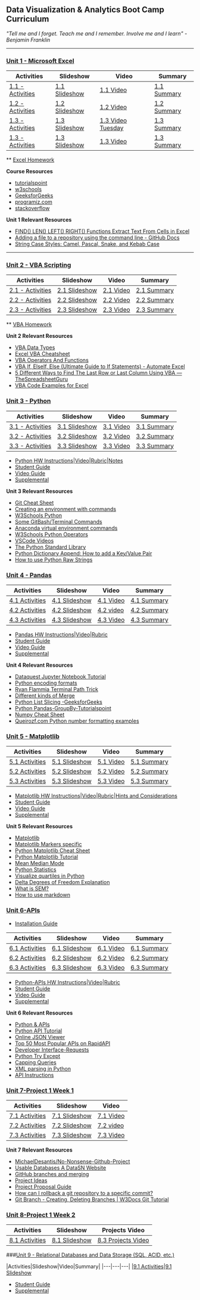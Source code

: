 ## Data Visualization & Analytics Boot Camp Curriculum

_"Tell me and I forget. Teach me and I remember. Involve me and I learn" - Benjamin Franklin_

- - -


### [Unit 1 - Microsoft Excel](01-Lesson-Plans/01-Excel)
|Activities|Slideshow|Video|Summary|
|---|---|---|---|
|[1.1 - Activities](01-Lesson-Plans/01-Excel/1)|[1.1 Slideshow](https://docs.google.com/presentation/d/1XiiZjZ6MS2VnLrlULftPjxx1JwMhMDEY8CI_OqQIW60/edit?usp=sharing)|[1.1 Video](https://zoom.us/rec/share/MCLKfD1r3YDU75bqdus-pEsty91pbmdkTzPwozXbyQyCszT-WlaIG3fnFvy3qc4a.p8aSznltcSLZ4tQv?startTime=1621980884000)|[1.1 Summary](https://drive.google.com/file/d/1PGxjl1guAlks9p0cTVz-yCG7M-PR1IaI/view?usp=sharing)
|[1.2 - Activities](01-Lesson-Plans/01-Excel/2/Activities)|[1.2 Slideshow](https://docs.google.com/presentation/d/1IxA5mxfRa4pnRGmbH9YJw_iten9JK1cbN_i6144S5Ds/edit#slide=id.g560846d15a_1_0)|[1.2 Video](https://zoom.us/rec/share/-titvQyzVALRPVUGpLc0U7VeXz5Z1ZTILYN-mHfXuR86JbnMqa6Wkk6k_KxKJ_Ik.oy3X1FbNLFBKGIRZ?startTime=1622151972000)|[1.2 Summary](https://drive.google.com/file/d/1i70DVupErUNkrwXYJMDo6TQQn69NPj0-/view?usp=sharing)
|[1.3 - Activities](01-Lesson-Plans/01-Excel/3)|[1.3 Slideshow](https://docs.google.com/presentation/d/1pJa1TZABU9A5sGXxak7XimvBMlzGin-TZ0EKKQDKVvk/edit#slide=id.g560846d15a_1_0)|[1.3 Video Tuesday](https://zoom.us/rec/share/Nz6ly32jW9Qq0xFYPGJ4pT9yg2hKA_kVCf7whvxwi-WypNPzMwiX9U2qawL6oLJy.dq56l7jBYDE-kjhF?startTime=1622583997000)|[1.3 Summary](https://drive.google.com/file/d/1HcCIdY_2kQ4QQ-jnwLqJcx3WqC_l0Wb5/view?usp=sharing)
|[1.3 - Activities](01-Lesson-Plans/01-Excel/3)|[1.3 Slideshow](https://docs.google.com/presentation/d/1pJa1TZABU9A5sGXxak7XimvBMlzGin-TZ0EKKQDKVvk/edit#slide=id.g560846d15a_1_0)|[1.3 Video](https://zoom.us/rec/play/nndh0u7tGzVkcIqRQdAMeWoFQrW6gUE_rdmx4zMcJ55w9Y7A_gRi9WKOBc0GTs3wlrIw3iK3t7C6cAXh.-HEv3Y1xSo09gYVW?startTime=1599600641000&_x_zm_rtaid=SoiS0mJBRJG5-FeueVy-ZA.1622739811038.05537012988c1142ee818a28de7cad82&_x_zm_rhtaid=930)|[1.3 Summary](https://drive.google.com/file/d/1HcCIdY_2kQ4QQ-jnwLqJcx3WqC_l0Wb5/view?usp=sharing)

** [Excel Homework](https://zoom.us/rec/share/0ZSfS62CaWullxpWZLAHxU51CWV0VvSoUvS64sMMoBpBd95BnIRIAd17l2yhVgkS.glaHhn3SADtM1ypu?startTime=1622598975000)

**Course Resources**
* [tutorialspoint](https://www.tutorialspoint.com/index.htm)
* [w3schools](https://www.w3schools.com/)
* [GeeksforGeeks](https://www.geeksforgeeks.org/)
* [programiz.com](https://www.programiz.com/)
* [stackoverflow](https://stackoverflow.com/)

**Unit 1 Relevant Resources**
* [FIND() LEN() LEFT() RIGHT() Functions Extract Text From Cells in Excel](https://www.youtube.com/watch?v=owi2asBN3oo)
* [Adding a file to a repository using the command line - GitHub Docs](https://docs.github.com/en/github/managing-files-in-a-repository/managing-files-using-the-command-line/adding-a-file-to-a-repository-using-the-command-line)
* [String Case Styles: Camel, Pascal, Snake, and Kebab Case](https://betterprogramming.pub/string-case-styles-camel-pascal-snake-and-kebab-case-981407998841)
- - -

### [Unit 2 - VBA Scripting](01-Lesson-Plans/02-VBA-Scripting)
|Activities|Slideshow|Video|Summary|
|---|---|---|---|
|[2.1 - Activities](01-Lesson-Plans/02-VBA-Scripting/1)|[2.1 Slideshow](https://docs.google.com/presentation/d/1Phs85XGpB1Zk9rnnpvoNJIuyRq5FERtqHplZLlBLDY4/edit#slide=id.g473a132ac1_0_7)|[2.1 Video](https://zoom.us/rec/share/2vpNsIu_uWaTYL4tczCeKDKbBp3i4rvkOPfCEb5ddD2YwLwxgCoxwbhT2k8gdQ.bz2rex3qRdijkRds?startTime=1622756799000)|[2.1 Summary](https://drive.google.com/file/d/1d7EzN2pzULBcNQOzyGR_WEGdScf9SBZH/view?usp=sharing)
|[2.2 - Activities](01-Lesson-Plans/02-VBA-Scripting/2)|[2.2 Slideshow](https://docs.google.com/presentation/d/1L-_yIwbWQTkFix_af4cWoKM6fV3-BkStu-GyVqON138/edit#slide=id.g473a132ac1_0_7)|[2.2 Video](https://zoom.us/rec/share/ACHsI-4O7MK4NzZG5zKNr9x66nXLqL6KZSmXMPVH96fYcS7Vt3dIkfT28nVSMVid.jG06CpgrEGK9vJ7n?startTime=1622898948000)|[2.2 Summary](https://drive.google.com/file/d/1bqbrdcTti2BB_EJRNcVyGnCj-e3hKoP2/view?usp=sharing)
|[2.3 - Activities](01-Lesson-Plans/02-VBA-Scripting/3)|[2.3 Slideshow](https://docs.google.com/presentation/d/1SU0xDLa1Cr790iIP_nZI42ypMjF2d1N7IgK-vu8lzI8/edit#slide=id.g473a132ac1_0_7)|[2.3 Video](https://zoom.us/rec/share/D83YvdWAFO-m2JxZ18q9AWVDI0HxAWxBbVRGkGp3gdV02rXH6aekKC4AUJg5rgkt.A-UG_oEBhvQxdOE-?startTime=1623188773000)|[2.3 Summary](https://drive.google.com/file/d/1I3j8bHJzNzxObY4pULrN4bonl7MBv7v9/view?usp=sharing)

** [VBA Homework](https://zoom.us/rec/share/D83YvdWAFO-m2JxZ18q9AWVDI0HxAWxBbVRGkGp3gdV02rXH6aekKC4AUJg5rgkt.A-UG_oEBhvQxdOE-?startTime=1623204139000)

**Unit 2 Relevant Resources**
* [VBA Data Types](https://docs.microsoft.com/en-us/office/vba/language/reference/user-interface-help/data-type-summary)
* [Excel VBA Cheatsheet](https://www.automateexcel.com/blockedfolder/AutomateExcel-VBA-Cheatsheet.pdf)
* [VBA Operators And Functions](https://www.excelfunctions.net/vba-operators-and-functions.html)
* [VBA If, ElseIf, Else (Ultimate Guide to If Statements) - Automate Excel](https://www.automateexcel.com/vba/else-if-statement)
* [5 Different Ways to Find The Last Row or Last Column Using VBA — TheSpreadsheetGuru](https://www.thespreadsheetguru.com/blog/2014/7/7/5-different-ways-to-find-the-last-row-or-last-column-using-vba)
* [VBA Code Examples for Excel](https://www.automateexcel.com/vba-code-examples/)

### [Unit 3 - Python](01-Lesson-Plans/03-Python)
|Activities|Slideshow|Video|Summary|
|---|---|---|---|
|[3.1 - Activities](01-Lesson-Plans/03-Python/1/Activities)|[3.1 Slideshow](https://docs.google.com/presentation/d/1qKC0MJpAMiMyK-mIPQsb0QVz4dFuLCOi-q-6ymdIDRQ/edit#slide=id.g71fbd5a0e0_0_0)|[3.1 Video](https://zoom.us/rec/share/czAgRfEIHEkTgdLEHEM8ahHoJYmHwlXaI3Y8aHCCwkWrgxzb59UCJrm7afzw0C6r.h1iXhk4LdtOYWu-O?startTime=1623361547000)|[3.1 Summary](https://drive.google.com/file/d/1Y-Z0ShMv4A5uwVDLHxwyw6Mu0ysujVSy/view?usp=sharing)
|[3.2 - Activities](01-Lesson-Plans/03-Python/2/Activities)|[3.2 Slideshow](https://docs.google.com/presentation/d/1Mu-qvYd0BMbh0u02WSFc9LPl_lyeu99Qpa8UjBZKX1g/edit#slide=id.g828f33c8e5_0_0)|[3.2 Video](https://zoom.us/rec/share/lA5cVIvb3AHTk1sQJQ5bSFN9FurP5wwVWmFLKGzcgIA2VEQZYSOHkyHDtNNjKMc.adDAZP7cwcQmydEW?startTime=1623504529000)|[3.2 Summary](https://drive.google.com/file/d/1_VIaA3u56V_nP_8FsjpuKDBWz8AEHICi/view?usp=sharing)
|[3.3 - Activities](01-Lesson-Plans/03-Python/3/Activities)|[3.3 Slideshow](https://docs.google.com/presentation/d/1Oe8Ne3n1k67DRQ4tgxjGZA6rALRkeJAsILIcVXb-o6Q/edit#slide=id.g72785e4cf0_0_2271)|[3.3 Video](https://zoom.us/rec/share/BLbfSHI0n5K8X03nhLDocVb-C8edLGBUpyPaBXtTNRHOb085_6M517BE3XDegqGk.Xoc5eE_n2dZdULfq?startTime=1623793544000)|[3.3 Summary](https://drive.google.com/file/d/18TG7U5xtymp_rL0v_Q6CHh7eHa6bpfTy/view?usp=sharing)

* [Python HW Instructions](https://github.com/RutgersCodingBootcamp/RUT-SOM-VIRT-DATA-PT-05-2021-U-C/tree/main/02-Homework/03-Python/Instructions)|[Video](https://zoom.us/rec/share/BLbfSHI0n5K8X03nhLDocVb-C8edLGBUpyPaBXtTNRHOb085_6M517BE3XDegqGk.Xoc5eE_n2dZdULfq?startTime=1623807789000)|[Rubric](https://docs.google.com/document/d/1Q5ZnMUD12NvbElOgE3a_lcahuRZdv83aDu9VtXZRiGg/edit)|[Notes](https://docs.google.com/document/d/1Cd82mEcKJeNN-Q8oKt-omaIgzAc5VpIkWmRaIGcvfAY/edit?usp=sharing)
* [Student Guide](01-Lesson-Plans/03-Python/StudentGuide.md)
* [Video Guide](01-Lesson-Plans/03-Python/VideoGuide.md)
* [Supplemental](01-Lesson-Plans/03-Python/Supplemental)

**Unit 3 Relevant Resources**
* [Git Cheat Sheet](https://education.github.com/git-cheat-sheet-education.pdf)
* [Creating an environment with commands](https://docs.conda.io/projects/conda/en/latest/user-guide/tasks/manage-environments.html#creating-an-environment-with-commands)
* [W3Schools Python](https://www.w3schools.com/python/python_getstarted.asp)
* [Some GitBash/Terminal Commands](https://docs.google.com/document/d/1KZ8M66uD43azf9ewtGZG0h-UO5JVOsY_xrMjrLD-8w8/edit?usp=sharing)
* [Anaconda virtual environment commands](https://docs.google.com/document/d/15A-7G8znsZaWrU9C-altBTirxdkIqcoARCYJlJ7JO7s/edit?usp=sharing)
* [W3Schools Python Operators](https://www.w3schools.com/python/python_operators.asp)
* [VSCode Videos](https://code.visualstudio.com/docs/getstarted/introvideos#VSCode)
* [The Python Standard Library](https://docs.python.org/3.8/library)
* [Python Dictionary Append: How to add a Key/Value Pair](https://www.guru99.com/python-dictionary-append.html)
* [How to use Python Raw Strings](https://www.askpython.com/python/string/python-raw-strings)


### [Unit 4 - Pandas](01-Lesson-Plans/04-Pandas)
|Activities|Slideshow|Video|Summary|
|---|---|---|---|
|[4.1 Activities](01-Lesson-Plans/04-Pandas/1/Activities)|[4.1 Slideshow](https://docs.google.com/presentation/d/1lvscn_6UUbLiXSSC9atN_LfYPgMRhbA5zY9IVQrbRh8/edit#slide=id.g72f20fcbfa_0_0)|[4.1 Video](https://zoom.us/rec/share/oc-toiH4KYRTVFPsvTJjvIvYDVGFiQk-S1hs5Kgm7Svigv_Q1hyy-YgbIib76Yt1.D2AtRpM_k3suUNmy?startTime=1623966330000)|[4.1 Summary](https://drive.google.com/file/d/1sFcPDwMzYRnsbqXdvHf6XxDpOzXksRlF/view?usp=sharing)
|[4.2 Activities](01-Lesson-Plans/04-Pandas/2/Activities)|[4.2 Slideshow](https://docs.google.com/presentation/d/1K5vkFCx6ltt-5-D-h4bEDoN7Bh54Jw2R-UNzx833rLw/edit#slide=id.g7fd6f39269_0_0)|[4.2 video](https://zoom.us/rec/share/iWpK_wCiDYwniLUpir4v_pDGj7azO3QzV2IP5nyH5JJ0wwfnqKeoH9E2XiH_DUOx.FcZ__dk1N1jEkTiV?startTime=1624108533000)|[4.2 Summary](https://drive.google.com/file/d/1dutst6sFUnghU8byVJrFAn0ipVG4LoOi/view?usp=sharing)
|[4.3 Activities](01-Lesson-Plans/04-Pandas/3/Activities)|[4.3 Slideshow](https://docs.google.com/presentation/d/1HUUqYF9hrgPD8Gni7LB1_zh-Fszs1qhq0hsGeNJ4hqA/edit#slide=id.g750dd75f01_0_0)|[4.3 Video](https://zoom.us/rec/share/cDZg9eWQMhJUf8OIgBiXo6qM_dOSw20wOIJc0QKyyHD9AT1CJKeg6Bb1cXvzkoeP.fPNd3DtSZVzqBaId?startTime=1624398340000)|[4.3 Summary](https://drive.google.com/file/d/1KTJJeA1ExBG4YOfNtSAUeTvjt7VByHmi/view?usp=sharing)


* [Pandas HW Instructions](02-Homework/04-Pandas/Instructions)|[Video](https://zoom.us/rec/share/cDZg9eWQMhJUf8OIgBiXo6qM_dOSw20wOIJc0QKyyHD9AT1CJKeg6Bb1cXvzkoeP.fPNd3DtSZVzqBaId?startTime=1624412505000)|[Rubric](https://docs.google.com/document/d/1VwP0gfKN-ZGZvIhuaKmx00wCcPOMC5qofXXFcUGe90E/edit)
* [Student Guide](01-Lesson-Plans/04-Pandas/StudentGuide.md)
* [Video Guide](01-Lesson-Plans/04-Pandas/VideoGuide.md)
* [Supplemental](01-Lesson-Plans/04-Pandas/Supplemental)


**Unit 4 Relevant Resources**
* [Dataquest Jupyter Notebook Tutorial](https://www.dataquest.io/blog/jupyter-notebook-tutorial/)
* [Python encoding formats](https://docs.python.org/3/library/codecs.html#standard-encodings)
* [Ryan Flammia Terminal Path Trick](https://docs.google.com/document/d/1fyjYdqcQ1zQQfbdYQaV9wkVs7X3haGP0gty6O6E0mrc/edit?usp=sharing)
* [Different kinds of Merge](https://docs.google.com/document/d/1l6yPd8Ox15c3pJ7N5qChbAt3tmXXIpNIQxhFLULIHg0/edit?usp=sharing)
* [Python List Slicing -GeeksforGeeks](https://www.geeksforgeeks.org/python-list-slicing/)
* [Python Pandas-GroupBy-Tutorialspoint](https://www.tutorialspoint.com/python_pandas/python_pandas_groupby.htm)
* [Numpy Cheat Sheet](https://github.com/juliangaal/python-cheat-sheet/tree/master/NumPy)
* [Queirozf.com Python number formatting examples](https://queirozf.com/entries/python-number-formatting-examples)

### [Unit 5 - Matplotlib](01-Lesson-Plans/05-Matplotlib)
|Activities|Slideshow|Video|Summary|
|---|---|---|---|
|[5.1 Activities](01-Lesson-Plans/05-Matplotlib/1/Activities)|[5.1 Slideshow](https://docs.google.com/presentation/d/1pJMdqh6TjdRAiZzT0y8dgeUYSTwRMODxB6MLyvOxacI/edit#slide=id.g574fb37171_0_6)|[5.1 Video](https://zoom.us/rec/share/wMhydQtC_bABdOiUQ32izI4_CzRPwVDnQiE6Mo1fRJR2BzLmOHMJ6Gz0cZ-vg_0S.RUhPZVouPyiPcTrf?startTime=1624571147000)|[5.1 Summary](https://drive.google.com/file/d/19e8_VjDXptPz1-gF3ABdiAJoLiQrQn50/view?usp=sharing)
|[5.2 Activities](01-Lesson-Plans/05-Matplotlib/2/Activities)|[5.2 Slideshow](https://docs.google.com/presentation/d/1AnKduNMApWUrEtakW6JQiNrZ7cZgUPeo0YqKgCjic8U/edit#slide=id.g574fb37171_0_6)|[5.2 Video](https://zoom.us/rec/share/wfG-d0-UnlERvvnmYGtN7Oe7oyHTnqq34uGtR2pLGoutj8_RMBYIDSVOBVRLyI0N.4JLcI-jR4--yNpnW?startTime=1624713331000)|[5.2 Summary](https://drive.google.com/file/d/10BIZWZvM2QSv78_Hgo1jq-7xovS03FCD/view?usp=sharing)
|[5.3 Activities](01-Lesson-Plans/05-Matplotlib/3/Activities)|[5.3 Slideshow](https://docs.google.com/presentation/d/1pa6h261pEwK6EG0MpmlDpo6DCvAQnqUz1ep1uQEs_e4/edit#slide=id.g574fb37171_0_6)|[5.3 Video](https://zoom.us/rec/share/MB0JBbmj36JZZ-R9cL5DbJgAVI89EdhH-3DUhu0tqGc-VvxgT06e60Fi21JwcSIp.TR-Xs47Tww562kLa?startTime=1625003187000)|[5.3 Summary](https://drive.google.com/file/d/18HWceE6q1ovfUUc2AOcDZJQ0nf3Wirxs/view?usp=sharing)

* [Matplotlib HW Instructions](02-Homework/05-Matplotlib/Instructions)|[Video](https://zoom.us/rec/share/MB0JBbmj36JZZ-R9cL5DbJgAVI89EdhH-3DUhu0tqGc-VvxgT06e60Fi21JwcSIp.TR-Xs47Tww562kLa?startTime=1625017091000)|[Rubric](https://docs.google.com/document/d/1ZZ0lFGHqKwVdqjTCfynY2FSiswuOMBVi9An7oWeg344/edit?usp=sharing)|[Hints and Considerations](https://docs.google.com/document/d/1D8Bx7rWMTBs7yaedkuVgy_EFcNYPngKzSt3LldcgzlE/edit?usp=sharing)
* [Student Guide](01-Lesson-Plans/05-Matplotlib/StudentGuide.md)
* [Video Guide](01-Lesson-Plans/05-Matplotlib/VideoGuide.md)
* [Supplemental](01-Lesson-Plans/05-Matplotlib/Supplemental)

**Unit 5 Relevant Resources**
* [Matplotlib](https://matplotlib.org/stable/contents.html)
* [Matplotlib Markers specific](https://matplotlib.org/stable/api/_as_gen/matplotlib.pyplot.plot.html?highlight=plot#matplotlib.pyplot.plot)
* [Python Matplotlib Cheat Sheet](https://s3.amazonaws.com/assets.datacamp.com/blog_assets/Python_Matplotlib_Cheat_Sheet.pdf)
* [Python Matplotlib Tutorial](https://www.datacamp.com/community/tutorials/matplotlib-tutorial-python)
* [Mean Median Mode](https://www.w3schools.com/python/python_ml_mean_median_mode.asp)
* [Python Statistics](https://docs.python.org/3/library/statistics.html)
* [Visualize quartiles in Python](https://mashimo.wordpress.com/2013/07/21/visualize-quartiles-and-summary-statistics-in-python/)
* [Delta Degrees of Freedom Explanation](https://docs.google.com/document/d/1fm8RB9on537i5s27ojH6iNSDuNdETwSkWHPcXEsL1PQ/edit?usp=sharing)
* [What is SEM?](https://currents.soest.hawaii.edu/ocn_data_analysis/_static/SEM.html)
* [How to use markdown](https://jupyter-notebook.readthedocs.io/en/stable/examples/Notebook/Working%20With%20Markdown%20Cells.html)


### [Unit 6-APIs](01-Lesson-Plans/06-Python-APIs)
* [Installation Guide](https://docs.google.com/document/d/1q64XUqlLGZma_5fwIOwfniCQ-zln6wPBFHmX-9Nnq_U/edit?usp=sharing)

|Activities|Slideshow|Video|Summary|
|---|---|---|---|
|[6.1 Activities](01-Lesson-Plans/06-Python-APIs/1/Activities)|[6.1 Slideshow](https://docs.google.com/presentation/d/1k8c_LxO7rKmMOPkAZkmw0BqBk5UHZCPn-Y9qTgGXd0o/edit#slide=id.g71f26f521c_0_1)|[6.1 Video](https://zoom.us/rec/share/8FJ18Q1gg9ZQaOVqQ8EaMBYtGkv2uIAK9StCK8WL1au_1zstTN4q7MqYSdj7HZVD.4qgBkg159PTx7SRe?startTime=1625175953000)|[6.1 Summary](https://drive.google.com/file/d/1rgEsgpCSPU-pAMHmlKi3y1WqYWbTu0h0/view?usp=sharing)
|[6.2 Activities](01-Lesson-Plans/06-Python-APIs/2/Activities)|[6.2 Slideshow](https://docs.google.com/presentation/d/1oIKNTLRt06zkHrXrFyNGr9ICnl3-DrJhrgkEmINPTa4/edit#slide=id.g5b80478fd1_0_0)|[6.2 Video](https://zoom.us/rec/share/mprvOqu3-OnEfaPeEycdr50dEOXJGlkW7Wh7E1-GDtETWbsCKxFLSNWLdFAQ-1ed.ElEfcq_qqxu77UKg?startTime=1625607931000)|[6.2 Summary](https://drive.google.com/file/d/1sd6JPoEE1Wr3zWZ4TiSQ0EN80DVVnlcx/view?usp=sharing)
|[6.3 Activities](01-Lesson-Plans/06-Python-APIs/3/Activities)|[6.3 Slideshow](https://docs.google.com/presentation/d/1TSi886_pX1_naQAB89-vIr_fDIaNpJQN_2HFMNeJxic/edit#slide=id.g5c4e05ac5d_0_0)|[6.3 Video](https://zoom.us/rec/share/ANS-nrdsrmRybKIW2PJXiVz7M-HdxeOOqLF_tARYSMjwU4nHwbgN7Fx3abJoqbFX.HCuGokByaHERMqe3?startTime=1625780752000)|[6.3 Summary](https://drive.google.com/file/d/1GPXjQhGTLVqX4g5pjj_ZqvtKV1lsm2QQ/view?usp=sharing)

* [Python-APIs HW Instructions](02-Homework/06-Python-APIs/Instructions)|[Video](https://zoom.us/rec/share/ANS-nrdsrmRybKIW2PJXiVz7M-HdxeOOqLF_tARYSMjwU4nHwbgN7Fx3abJoqbFX.HCuGokByaHERMqe3?startTime=1625795422000)|[Rubric](https://docs.google.com/document/d/1Y17QYjs0KMeEPPGd_1BpMjnqXiTaJVeFwqea5ReMdeU/edit)
* [Student Guide](01-Lesson-Plans/06-Python-APIs/StudentGuide.md)
* [Video Guide](01-Lesson-Plans/06-Python-APIs/VideoGuide.md)
* [Supplemental](01-Lesson-Plans/06-Python-APIs/Supplemental)

**Unit 6 Relevant Resources**
* [Python & APIs](https://realpython.com/python-api)
* [Python API Tutorial](https://www.dataquest.io/blog/python-api-tutorial)
* [Online JSON Viewer](http://jsonviewer.stack.hu)
* [Top 50 Most Popular APIs on RapidAPI](https://rapidapi.com/blog/most-popular-api)
* [Developer Interface-Requests](https://docs.python-requests.org/en/master/api)
* [Python Try Except](https://www.w3schools.com/python/python_try_except.asp)
* [Capping Queries](https://docs.google.com/document/d/1jrNE9j4UF3G97v2sRY-YG29_HK9Y0DrhtQVShiIh0aU/edit?usp=sharing)
* [XML parsing in Python](https://www.geeksforgeeks.org/xml-parsing-python)
* [API Instructions](https://docs.google.com/document/d/1_0jInSjZxLN2DzbEn8wL5rJwBvyUUlidEj_R9NylQwI/edit?usp=sharing)


### [Unit 7-Project 1 Week 1](01-Lesson-Plans/07-Project-1)

|Activities|Slideshow|Video|
|---|---|---|
|[7.1 Activities](01-Lesson-Plans/07-Project-1/1/Activities)|[7.1 Slideshow](https://docs.google.com/presentation/d/1wEDuvk7NWV-M_O0fa-RpVJY77iOW3B68bknvtQei-zA/edit?usp=sharing)|[7.1 Video](https://zoom.us/rec/share/yh6UDZJ0UkmjhRyjjtq4sZosPT7RaduBXHgKp3aw7Y6Xiw3y6kIXtrmvpeXJHHyA.e2fs8To6qfx7WsN5?startTime=1625922928000)
|[7.2 Activities](01-Lesson-Plans/07-Project-1/2/Activities)|[7.2 Slideshow](https://docs.google.com/presentation/d/1E1BLzBzc56YO6N2PnRvsJLYuFPpMVvySufm-R9FiFXM/edit#slide=id.g473a132ac1_0_7)|[7.2 video](https://zoom.us/rec/share/_NoDPQXOcXtQ2-HXXylDfMo5jWiXKkEOnPC2oVvyA3PjJn3Hvp41AG68uRWq6u1U.5uCWQJ6ghrPm8DYs?startTime=1626212751000)
|[7.3 Activities](01-Lesson-Plans/07-Project-1/3/Activities)|[7.3 Slideshow](https://docs.google.com/presentation/d/1RXOJcnkFXZwOBi6R5RU0EDt9NmP9bwEv1JqEhW7tezU/edit#slide=id.g8580bc45d2_0_0)|[7.3 Video](https://zoom.us/rec/share/1g3SpeGL5994dQLS7ghTzeqPgnypevT7MfpUwbT2Nr0fbYJHx2jvlosHBdq7_IDY.spAWHfRxluxvdVrT?startTime=1626385557000)

**Unit 7 Relevant Resources**
* [MichaelDesantis/No-Nonsense-Github-Project](https://github.com/MichaelDesantis/No-Nonsense-Github-Project)
* [Usable Databases A DataSN Website](https://www.usabledatabases.com)
* [GitHub branches and merging](https://docs.google.com/document/d/1VM6Q-oXl9WSb8iaQ-GEuDHkAdFpciONZSr3IGQpGIAw/edit?usp=sharing)
* [Project Ideas](https://docs.google.com/document/d/1Je4DrPu7KGWIsJSjcjcRmnUBwiMP6cfpPZhy7GBVlsQ/edit?usp=sharing)
* [Project Proposal Guide](https://docs.google.com/document/d/17SHTnyth-qKp_ENBpF-CcReJkh1SWBzvqjvJRx3F_7A/edit?usp=sharing)
* [How can I rollback a git repository to a specific commit?](https://stackoverflow.com/questions/4372435/how-can-i-rollback-a-git-repository-to-a-specific-commit)
* [Git Branch - Creating, Deleting  Branches | W3Docs  Git Tutorial](https://www.w3docs.com/learn-git/git-branch.html)

### [Unit 8-Project 1 Week 2](01-Lesson-Plans/08-Project-1)

|Activities|Slideshow|Projects Video|
|---|---|---|
|[8.1 Activities](01-Lesson-Plans/08-Project-1/1/Activities)|[8.1 Slideshow](https://docs.google.com/presentation/d/1yBexCgmWs_N8gafA6guYNot4f204wKCcE4PYJxIHEtA/edit#slide=id.g862eed6aea_0_5)|[8.3 Projects  Video](https://zoom.us/rec/share/elmhBihNdXzyZ7gKJrfUmiDhmZe-a0m1ji2fl7l0QUtEN9zR06kLLHt8PeE5Vq28.6qzSSVIK-pV9Lm6v?startTime=1626990337000)

###[Unit 9 - Relational Databases and Data Storage (SQL, ACID, etc.)](01-Lesson-Plans/09-SQL)

|Activities|Slideshow|Video|Summary|
|---|---|---|
|[9.1 Activities](01-Lesson-Plans/09-SQL/1/Activities)|[9.1 Slideshow](https://docs.google.com/presentation/d/1IhtPr1-L0J-AAToJeO8THcFPQhCwO2XlWkDJt7cXoKo/edit#slide=id.g87fb0db4f2_0_0)

* [Student Guide](01-Lesson-Plans/09-SQL/StudentGuide.md)
* [Supplemental](01-Lesson-Plans/09-SQL/Supplemental)
